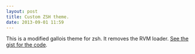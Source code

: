 ```yaml
---
layout: post
title: Custom ZSH theme.
date: 2013-09-01 11:59
---
```

This is a modified gallois theme for zsh. It removes the RVM loader. [See the gist for the code](https://gist.github.com/aniketpant/6402685).

